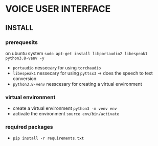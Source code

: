 # VOICE USER INTERFACE

## INSTALL

### prerequesits
on ubuntu system `sudo apt-get install libportaudio2 libespeak1 python3.8-venv -y`
- `portaudio` nessecary for using `torchaudio`
- `libespeak1` nessecary for using `pyttsx3` -> does the speech to text conversion
- `python3.8-venv` nesscesary for creating a virtual environment 

### virtual environment 
- create a virtual environment `python3 -m venv env`
- activate the environment  `source env/bin/activate`

### required packages
- `pip install -r requirements.txt`
